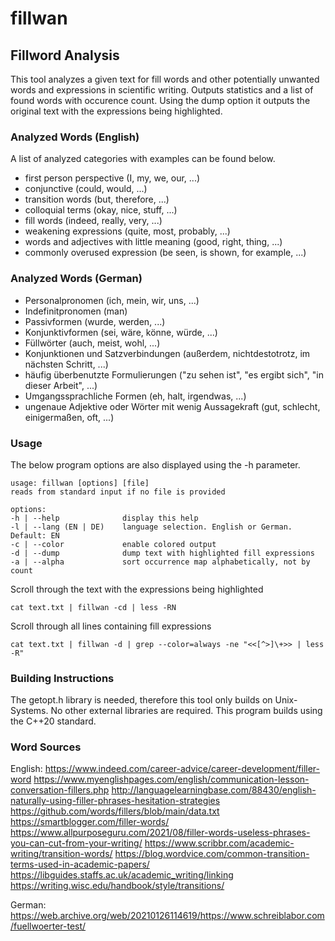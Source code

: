 
# fillwan 
## Fillword Analysis

This tool analyzes a given text for fill words and other potentially unwanted words and expressions in scientific writing.
Outputs statistics and a list of found words with occurence count. Using the dump option it outputs the original text with the expressions being highlighted.


### Analyzed Words (English)

A list of analyzed categories with examples can be found below.

* first person perspective (I, my, we, our, ...)
* conjunctive (could, would, ...)
* transition words (but, therefore, ...)
* colloquial terms (okay, nice, stuff, ...)
* fill words (indeed, really, very, ...)
* weakening expressions (quite, most, probably, ...)
* words and adjectives with little meaning (good, right, thing, ...)
* commonly overused expression (be seen, is shown, for example, ...)


### Analyzed Words (German)

* Personalpronomen (ich, mein, wir, uns, ...)
* Indefinitpronomen (man)
* Passivformen (wurde, werden, ...)
* Konjunktivformen (sei, wäre, könne, würde, ...)
* Füllwörter (auch, meist, wohl, ...)
* Konjunktionen und Satzverbindungen (außerdem, nichtdestotrotz, im nächsten Schritt, ...)
* häufig überbenutzte Formulierungen ("zu sehen ist", "es ergibt sich", "in dieser Arbeit", ...)
* Umgangssprachliche Formen (eh, halt, irgendwas, ...)
* ungenaue Adjektive oder Wörter mit wenig Aussagekraft (gut, schlecht, einigermaßen, oft, ...)


### Usage

The below program options are also displayed using the -h parameter.

```
usage: fillwan [options] [file]
reads from standard input if no file is provided

options:
-h | --help              display this help
-l | --lang (EN | DE)    language selection. English or German. Default: EN
-c | --color             enable colored output
-d | --dump              dump text with highlighted fill expressions
-a | --alpha             sort occurrence map alphabetically, not by count
```

Scroll through the text with the expressions being highlighted
```
cat text.txt | fillwan -cd | less -RN
```

Scroll through all lines containing fill expressions
```
cat text.txt | fillwan -d | grep --color=always -ne "<<[^>]\+>> | less -R"
```

### Building Instructions

The getopt.h library is needed, therefore this tool only builds on Unix-Systems.
No other external libraries are required.
This program builds using the C++20 standard.


### Word Sources
English:
https://www.indeed.com/career-advice/career-development/filler-word
https://www.myenglishpages.com/english/communication-lesson-conversation-fillers.php
http://languagelearningbase.com/88430/english-naturally-using-filler-phrases-hesitation-strategies
https://github.com/words/fillers/blob/main/data.txt
https://smartblogger.com/filler-words/
https://www.allpurposeguru.com/2021/08/filler-words-useless-phrases-you-can-cut-from-your-writing/
https://www.scribbr.com/academic-writing/transition-words/
https://blog.wordvice.com/common-transition-terms-used-in-academic-papers/
https://libguides.staffs.ac.uk/academic_writing/linking
https://writing.wisc.edu/handbook/style/transitions/

German:
https://web.archive.org/web/20210126114619/https://www.schreiblabor.com/fuellwoerter-test/

